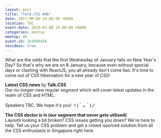 ```yaml
---
layout: post
title: "Talk.CSS #46"
date: 20YY-MM-DD 19:00:00 +0800
location: TBC
event-date: 2020-01-08 19:00:00 +0800
categories: meetup
meetup: 46
event-id: 263998426
novideos: true
---
```

What are the odds that the first Wednesday of January falls on New Year's Day? So that's why we are on 8 January, because even without special days or clashing with ReactJS, you all already don't come liao. It's time to come out of CSS hibernation for a new year of CSS!

**Latest CSS news** by **Talk.CSS**  
Our no-longer-new regular segment which will cover latest updates in the realm of CSS and HTML.

Speakers TBC. We hope it's you! <span class="o-kaomoji">ヾ(＾ᴗ＾)ノ</span>

**The CSS doctor is in (our segment that never gets utilised)**  
Layouts looking a bit broken? CSS issues getting you down? We're here to help. Tell us your CSS problem and get a crowd-sourced solution from all the CSS enthusiasts in Singapore right here.
